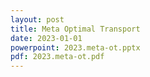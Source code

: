```yaml
---
layout: post
title: Meta Optimal Transport
date: 2023-01-01
powerpoint: 2023.meta-ot.pptx
pdf: 2023.meta-ot.pdf
---
```

